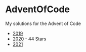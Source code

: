 # AdventOfCode

My solutions for the Advent of Code
- [2019](https://adventofcode.com/2019)
- [2020](https://adventofcode.com/2020) - 44 Stars
- [2021](https://adventofcode.com/2021)
